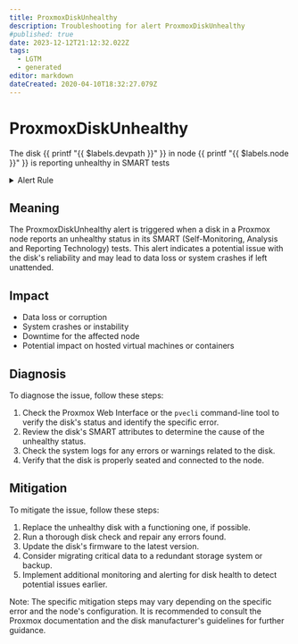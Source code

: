 ```yaml
---
title: ProxmoxDiskUnhealthy
description: Troubleshooting for alert ProxmoxDiskUnhealthy
#published: true
date: 2023-12-12T21:12:32.022Z
tags: 
  - LGTM
  - generated
editor: markdown
dateCreated: 2020-04-10T18:32:27.079Z
---
```


# ProxmoxDiskUnhealthy

The disk {{ printf "{{ $labels.devpath }}" }} in node {{ printf "{{ $labels.node }}" }} is reporting unhealthy in SMART tests

<details>
  <summary>Alert Rule</summary>

{{% rule "proxmox/proxmox-exporter.yml" "ProxmoxDiskUnhealthy" %}}

{{% comment %}}

```yaml
alert: ProxmoxDiskUnhealthy
expr: |
    proxmox_node_disk_smart_status == 0
for: 1m
labels:
    severity: critical
annotations:
    summary: Proxmox disk {{ printf "{{ $labels.devpath }}" }} is unhealthy
    description: The disk {{ printf "{{ $labels.devpath }}" }} in node {{ printf "{{ $labels.node }}" }} is reporting unhealthy in SMART tests
    runbook: https://srerun.github.io/prometheus-alerts/runbooks/proxmox-exporter/proxmoxdiskunhealthy/

```

{{% /comment %}}

</details>


## Meaning

The ProxmoxDiskUnhealthy alert is triggered when a disk in a Proxmox node reports an unhealthy status in its SMART (Self-Monitoring, Analysis and Reporting Technology) tests. This alert indicates a potential issue with the disk's reliability and may lead to data loss or system crashes if left unattended.

## Impact

* Data loss or corruption
* System crashes or instability
* Downtime for the affected node
* Potential impact on hosted virtual machines or containers

## Diagnosis

To diagnose the issue, follow these steps:

1. Check the Proxmox Web Interface or the `pvecli` command-line tool to verify the disk's status and identify the specific error.
2. Review the disk's SMART attributes to determine the cause of the unhealthy status.
3. Check the system logs for any errors or warnings related to the disk.
4. Verify that the disk is properly seated and connected to the node.

## Mitigation

To mitigate the issue, follow these steps:

1. Replace the unhealthy disk with a functioning one, if possible.
2. Run a thorough disk check and repair any errors found.
3. Update the disk's firmware to the latest version.
4. Consider migrating critical data to a redundant storage system or backup.
5. Implement additional monitoring and alerting for disk health to detect potential issues earlier.

Note: The specific mitigation steps may vary depending on the specific error and the node's configuration. It is recommended to consult the Proxmox documentation and the disk manufacturer's guidelines for further guidance.